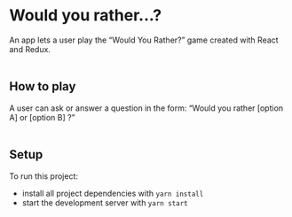 # Would you rather...?

An app lets a user play the “Would You Rather?” game created with React and Redux.
<br>
<br>

## How to play

A user can ask or answer a question in the form: “Would you rather [option A] or [option B] ?”
<br>
<br>

## Setup

To run this project:

- install all project dependencies with `yarn install`
- start the development server with `yarn start`
